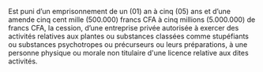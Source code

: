Est puni d’un emprisonnement de un (01) an à cinq (05) ans et d’une amende cinq cent mille (500.000) francs CFA à cinq millions (5.000.000) de francs CFA, la cession, d’une entreprise privée autorisée à exercer des activités relatives aux plantes ou substances classées comme stupéfiants ou substances psychotropes ou précurseurs ou leurs préparations, à une personne physique ou morale non titulaire d'une licence relative aux dites activités.